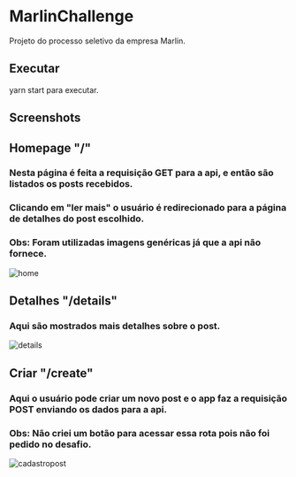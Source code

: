 # MarlinChallenge

Projeto do processo seletivo da empresa Marlin.

## Executar

yarn start para executar.

## Screenshots

## Homepage "/"

### Nesta página é feita a requisição GET para a api, e então são listados os posts recebidos.

### Clicando em "ler mais" o usuário é redirecionado para a página de detalhes do post escolhido.

### Obs: Foram utilizadas imagens genéricas já que a api não fornece.

![home](https://user-images.githubusercontent.com/49623348/90946483-8542be00-e403-11ea-8624-fa4c8d50823f.png)

## Detalhes "/details"

### Aqui são mostrados mais detalhes sobre o post.

![details](https://user-images.githubusercontent.com/49623348/90946481-84aa2780-e403-11ea-8862-0adb726c09a8.png)

## Criar "/create"

### Aqui o usuário pode criar um novo post e o app faz a requisição POST enviando os dados para a api.

### Obs: Não criei um botão para acessar essa rota pois não foi pedido no desafio.

![cadastropost](https://user-images.githubusercontent.com/49623348/90946480-84119100-e403-11ea-80b0-b3d5b465b55e.png)
